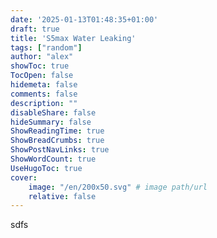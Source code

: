 ```yaml
---
date: '2025-01-13T01:48:35+01:00'
draft: true
title: 'S5max Water Leaking'
tags: ["random"]
author: "alex"
showToc: true
TocOpen: false
hidemeta: false
comments: false
description: ""
disableShare: false
hideSummary: false
ShowReadingTime: true
ShowBreadCrumbs: true
ShowPostNavLinks: true
ShowWordCount: true
UseHugoToc: true
cover:
    image: "/en/200x50.svg" # image path/url
    relative: false
---
```


sdfs